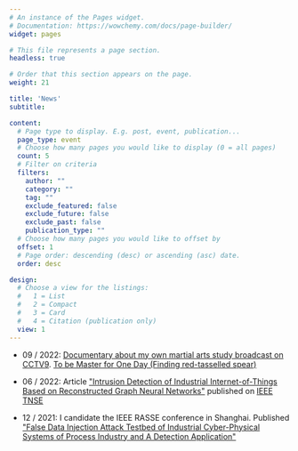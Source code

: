 ```yaml
---
# An instance of the Pages widget.
# Documentation: https://wowchemy.com/docs/page-builder/
widget: pages

# This file represents a page section.
headless: true

# Order that this section appears on the page.
weight: 21

title: 'News'
subtitle:

content:
  # Page type to display. E.g. post, event, publication...
  page_type: event
  # Choose how many pages you would like to display (0 = all pages)
  count: 5
  # Filter on criteria
  filters:
    author: ""
    category: ""
    tag: ""
    exclude_featured: false
    exclude_future: false
    exclude_past: false
    publication_type: ""
  # Choose how many pages you would like to offset by
  offset: 1
  # Page order: descending (desc) or ascending (asc) date.
  order: desc

design:
  # Choose a view for the listings:
  #   1 = List
  #   2 = Compact
  #   3 = Card
  #   4 = Citation (publication only)
  view: 1
---
```


* 09 / 2022: [Documentary about my own martial arts study broadcast on CCTV9](./post/documentary_findingredspear). [To be Master for One Day (Finding red-tasselled spear)](https://tv.cctv.com/2022/09/24/VIDEyBbp6YPzIPm6PHKLBvVr220924.shtml)

* 06 / 2022: Article ["Intrusion Detection of Industrial Internet-of-Things Based on Reconstructed Graph Neural Networks"](./publication/tnse_intrusiondetction) published on [IEEE TNSE](https://ieeexplore.ieee.org/xpl/RecentIssue.jsp?punumber=6488902)

* 12 / 2021: I candidate the IEEE RASSE conference in Shanghai. Published ["False Data Injection Attack Testbed of Industrial Cyber-Physical Systems of Process Industry and A Detection Application"](./publication/ieee_rasse1)
